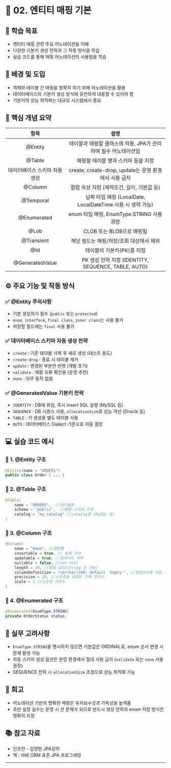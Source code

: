 #  📘 02. 엔티티 매핑 기본

## 🎯 학습 목표

- 엔티티 매핑 관련 주요 어노테이션을 이해
- 다양한 기본키 생성 전략과 그 작동 방식을 학습
- 실습 코드를 통해 매핑 어노테이션의 사용법을 학습


## 🧩 배경 및 도입

- 객체와 테이블 간 매핑을 명확히 하기 위해 어노테이션을 활용
- 데이터베이스의 기본키 생성 방식에 유연하게 대응할 수 있어야 함
- 기본키의 성능 최적화는 대규모 시스템에서 중요

## 🧠 핵심 개념 요약

| **항목** | **설명** |
|:-:|:-:|
| @Entity | 테이블과 매핑할 클래스에 적용, JPA가 관리하며 필수 어노테이션임 |
| @Table | 매핑할 테이블 명과 스키마 등을 지정 |
| 데이터베이스 스키마 자동 생성 | create, create-drop, update는 운영 환경에서 사용 금지 |
| @Column | 컬럼 속성 지정 (제약조건, 길이, 기본값 등) |
| @Temporal | 날짜 타입 매핑 (LocalDate, LocalDateTime 사용 시 생략 가능) |
| @Enumerated | enum 타입 매핑, EnumType.STRING 사용 권장 |
| @Lob | CLOB 또는 BLOB으로 매핑됨 |
| @Transient | 해당 필드는 매핑/저장/조회 대상에서 제외 |
| @Id | 테이블의 기본키(PK)를 지정 |
| @GeneratedValue | PK 생성 전략 지정 (IDENTITY, SEQUENCE, TABLE, AUTO) |


## ⚙️ 주요 기능 및 작동 방식

### ✅ @Entity 주의사항
- 기본 생성자가 필수 (`public` 또는 `protected`)
- `enum`, `interface`, `final class`, `inner class`는 사용 불가
- 저장할 필드에는 `final` 사용 불가

### ✅ 데이터베이스 스키마 자동 생성 전략
- `create` : 기존 테이블 삭제 후 새로 생성 (테스트 용도)
- `create-drop` : 종료 시 테이블 제거
- `update` : 변경된 부분만 반영 (개발 초기)
- `validate` : 매핑 오류 확인용 (운영 추천)
- `none` : 아무 동작 없음

### ✅ @GeneratedValue 기본키 전략
- `IDENTITY` : DB에 위임, 즉시 insert SQL 실행 (MySQL 등)
- `SEQUENCE` : DB 시퀀스 사용, `allocationSize`로 성능 개선 (Oracle 등)
- `TABLE` : 키 생성용 별도 테이블 사용
- `AUTO` : 데이터베이스 Dialect 기준으로 자동 결정

## 💻 실습 코드 예시

### 📌 1. @Entity  구조
  
```java
@Entity(name = "ORDERS")
public class Order { ... }
```

### 📌 2. @Table  구조

```java
@Table(
    name = "ORDERS",  //테이블명
    schema = "public",  //RDB 스키마 지정
    catalog = "my_catalog" //catalog명 (MySQL 등)
)
```

### 📌 3. @Column  구조

```java
@Column(
    name = "Name", //컬럼명
    insertable = true, // 등록 여부
    updatable = true, //업데이트 여부
    nullable = false, //not null
    length = 10, //컬럼 길이(String 만 가능) 
    columnDefinition = "varchar(100) default 'Empty'", //컬럼정보를 직접 지정
    precision = 19, //소숫점을 포함한 전체 자릿수
    scale = 2 //소숫점 자릿수
)
```

### 📌 4. @Enumerated  구조

```java
@Enumerated(EnumType.STRING)
private OrderStatus status;
```

## 🚨 실무 고려사항
- `EnumType.STRING`을 명시하지 않으면 기본값은 ORDINAL로, enum 순서 변경 시 문제 발생 가능
- 자동 스키마 생성 옵션은 운영 환경에서 절대 사용 금지 (`validate` 또는 `none` 사용 권장)
- SEQUENCE 전략 시 `allocationSize` 조정으로 성능 최적화 가능



## 🔁 회고
- 어노테이션 기반의 명확한 매핑은 유지보수성과 가독성을 높여줌
- 초반 설정 실수는 운영 시 큰 문제가 되므로 반드시 생성 전략과 enum 저장 방식은 명확히 지정


## 📚 참고 자료
-  인프런 - 김영한 JPA강의
-  책 : 자바 ORM 표준 JPA 프로그래밍
  
---